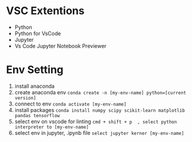 # VSC Extentions
- Python
- Python for VsCode
- Jupyter
- Vs Code Jupyter Notebook Previewer

# Env Setting
1. install anaconda
2. create anaconda env 
    ```conda create -n [my-env-name] python=[current version]```
3. connect to env
    ```conda activate [my-env-name]```
4. install packages
    ```conda install numpy scipy scikit-learn matplotlib pandas tensorflow```
5. select env on vscode for linting
    ```cmd + shift + p  , select python interpreter to [my-env-name]```
6. select env in jupyter, .ipynb file
    ```select jupyter kerner [my-env-name]```

